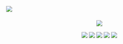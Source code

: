 <img src="https://capsule-render.vercel.app/api?type=Slice&animation=twinkling&color=gradient&height=300&section=header&text=Kyungjae%20LEE&fontSize=90&fontAlign=65&fontAlignY=33&rotate=20" />
<h3 align="center"></h3>
<h3 align="center">
  <!--![mazandi profile](http://mazandi.herokuapp.com/api?handle={handle}&theme=dark)-->
<img src="http://mazandi.herokuapp.com/api?handle=sty14&theme=dark"/>
</h3>
<!--Tech Stack-->
<p align="center">
  
  <img src="https://img.shields.io/badge/Java-007396?style=flat-square&logo=Java&logoColor=white"/>
  <img src="https://img.shields.io/badge/C-A8B9CC?style=flat-square&logo=c&logoColor=white"/>
  <img src="https://img.shields.io/badge/Python-3776AB?style=flat-square&logo=Python&logoColor=white"/>
  <img src="https://img.shields.io/badge/JavaScript-F7DF1E?style=flat-square&logo=JavaScript&logoColor=white"/>
  <img src="https://img.shields.io/badge/Dart-0175C2?style=flat-square&logo=Dart&logoColor=white"/>
  <!--<img src="https://img.shields.io/badge/Kotlin-7F52FF?style=flat-square&logo=Kotlin&logoColor=white"/>-->

  <!--<img src="https://img.shields.io/badge/C++-00599C?style=flat-square&logo=C%2B%2B&logoColor=white"/>-->
  
<!--
<br>
</p>
<p align="center">
  <img src="https://img.shields.io/badge/Flutter-02569B?style=flat-square&logo=Flutter&logoColor=white"/>
  <img src="https://img.shields.io/badge/Android_Studio-3DDC84?style=flat-square&logo=AndroidStudio&logoColor=white"/>
  <img src="https://img.shields.io/badge/Visual_Studio-5C2D91?style=flat-square&logo=VisualStudio&logoColor=white"/> 
  <img src="https://img.shields.io/badge/Visual_Studio_Code-007ACC?style=flat-square&logo=VisualStudioCode&logoColor=white"/>
</p>
-->

<!--
**LEE-Kyungjae/LEE-Kyungjae** is a ✨ _special_ ✨ repository because its `README.md` (this file) appears on your GitHub profile.

Here are some ideas to get you started:

- 🔭 I’m currently working on ...
- 🌱 I’m currently learning ...
- 👯 I’m looking to collaborate on ...
- 🤔 I’m looking for help with ...
- 💬 Ask me about ...
- 📫 How to reach me: ...
- 😄 Pronouns: ...
- ⚡ Fun fact: ...
-->
